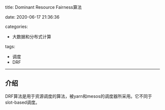 title: Dominant Resource Fairness算法

date: 2020-06-17 21:36:36

categories:
- 大数据和分布式计算

tags:
- 调度
- DRF

---

## 介绍

DRF算法是用于资源调度的算法，被yarn和mesos的调度器所采用。它不同于slot-based调度。
